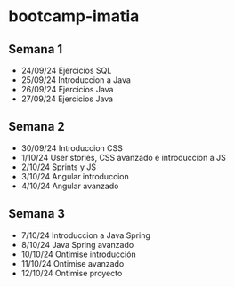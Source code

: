 # bootcamp-imatia
## Semana 1
- 24/09/24 Ejercicios SQL
- 25/09/24 Introduccion a Java
- 26/09/24 Ejercicios Java
- 27/09/24 Ejercicios Java

## Semana 2
- 30/09/24 Introduccion CSS
- 1/10/24 User stories, CSS avanzado e introduccion a JS
- 2/10/24 Sprints y JS
- 3/10/24 Angular introduccion
- 4/10/24 Angular avanzado

## Semana 3
- 7/10/24 Introduccion a Java Spring
- 8/10/24 Java Spring avanzado
- 10/10/24 Ontimise introducción
- 11/10/24 Ontimise avanzado
- 12/10/24 Ontimise proyecto
